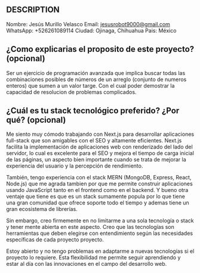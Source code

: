 ## DESCRIPTION

Nombre: Jesús Murillo Velasco
Email: jesusrobot9000@gmail.com
WhatsApp: +526261089114
Ciudad: Ojinaga, Chihuahua
Pais: México

## ¿Como explicarias el proposito de este proyecto? (opcional)

Ser un ejercicio de programación avanzada que implica buscar todas las combinaciones posibles de números de un arreglo (conjunto de numeros enteros) que sumen a un valor targe. Con el cual poder demostrar la capacidad de resolucion de problemas complicados.

## ¿Cuál es tu stack tecnológico preferido? ¿Por qué? (opcional)

Me siento muy cómodo trabajando con Next.js para desarrollar aplicaciones full-stack que son amigables con el SEO y altamente eficientes. Next.js facilita la implementación de aplicaciones web con renderizado del lado del servidor, lo cual es excelente para el SEO y mejora el tiempo de carga inicial de las páginas, un aspecto bien importante cuando se trata de mejorar la experiencia del usuario y la percepción de rendimiento.

También, tengo experiencia con el stack MERN (MongoDB, Express, React, Node.js) que me agrada tambien por que me permite construir aplicaciones usando JavaScript tanto en el frontend como en el backend. Y bueno otra ventaje que tiene es que es un stack sumamente popula por lo que tiene una gran comunidad que ofrece soporte todo el tiempo y ademas tiene un gran ecosistema de librerías.

Sin embargo, creo firmemente en no limitarme a una sola tecnología o stack y tener mente abierta en este aspecto. Creo que las tecnologías son herramientas que deben elegirse con entendimiento según las necesidades específicas de cada proyecto proyecto.

Estoy abierto y no tengo problemas en adaptarme a nuevas tecnologías si el proyecto lo requiere. Esta flexibilidad me permite seguir aprendiendo y estar al día con las innovaciones en el campo del desarrollo web.